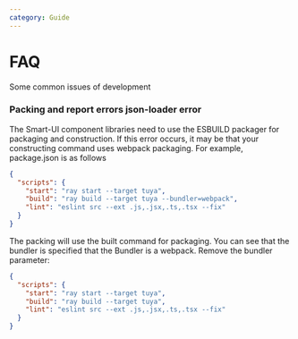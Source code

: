 ```yaml
---
category: Guide
---
```


# FAQ

Some common issues of development

### Packing and report errors json-loader error

The Smart-UI component libraries need to use the ESBUILD packager for packaging and construction. If this error occurs, it may be that your constructing command uses webpack packaging. For example, package.json is as follows

```json
{
  "scripts": {
    "start": "ray start --target tuya",
    "build": "ray build --target tuya --bundler=webpack",
    "lint": "eslint src --ext .js,.jsx,.ts,.tsx --fix"
  }
}
```

The packing will use the built command for packaging. You can see that the bundler is specified that the Bundler is a webpack. Remove the bundler parameter:

```json
{
  "scripts": {
    "start": "ray start --target tuya",
    "build": "ray build --target tuya",
    "lint": "eslint src --ext .js,.jsx,.ts,.tsx --fix"
  }
}
```